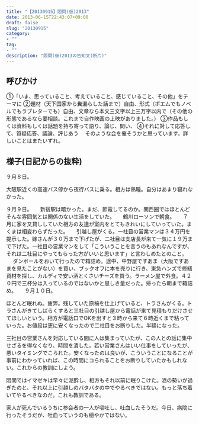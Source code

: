 ```yaml
---
title: "【20130915】悶問(仮)2013"
date: 2013-06-15T22:43:07+09:00
draft: false
slug: "20130915"
category:
- ""
tag:
- ""
description: "悶問(仮)2013の告知文(断片)"
---
```


呼びかけ
----

①「いま、思っていること、考えていること、感じていること、その他」をテーマに
②題材（天下国家から糞漏らした話まで）自由、形式（ポエムでもノベルでもラブレターでも）自由、文章なら本文三文字以上三万字以内で（その他の形態であるなら要相談。これまで自作映画の上映がありました。）
③作品もしくは資料もしくは話題を持ち寄って語り、論じ、問い、
④それに対して応答して、質疑応答、議論、評じあう
　そのような会を催そうかと思っています。詳しいことはまたいずれ。

様子(日記からの抜粋)
----

９月８日。

大阪駅近くの高速バス停から夜行バスに乗る。相方は熟睡。自分はあまり寝れなかった。

９月９日。
　
新宿駅は暗かった。まだ、節電してるのか。関西圏ではほとんどそんな雰囲気とは関係のない生活をしていた。
　
鶴川ローソンで朝食。
　
７月に家を又貸ししていた相方の友達が室内をとてもきれいにしていっていた。まくまは相変わらずだった。
　
引越し屋がくる。一社目の営業マンは３４万円を提示した。嫁さんが３０万まで下げたが、二社目は支店長が来て一気に１９万まで下げた。一社目の営業マンをして「こういうことを言うのもあれなんですが、それは二社目にやってもらった方がいいと思います」と言わしめたとのこと。
　
ダンボールをおいて行ったので箱詰め。途中、中野屋ですあま（大阪ですあまを見たことがない）を買い、ブックオフに本を売りに行き、東急ハンズで修繕資材を探し、カルディで安い酒とくさいチーズを買う。ラーメン屋で外食。４２０円で三杯分は入っているのではないかと思しき量だった。帰ったら朝まで箱詰め。
　
９月１０日。 

ほとんど眠れぬ。疲弊。残していた原稿を仕上げていると、トラさんがくる。トラさんがきてしばらくすると三社目の引越し屋から電話が来て見積もりだけさせてほしいという。相方が電話口でOKを出すと３時から来て６時近くまで粘っていった。お値段は更に安くなったので二社目をお断りした。半額になった。

三社目の営業さんを対応している間に人は集まっていたが、この人との話に集中せざるを得なくなり、時間を潰した。若い営業さんはいい仕事をしていったが、悪いタイミングでこられた。安くなったのは良いが、こういうことになることが事前にわかっていれば、この時間にコられることをお断りしていたかもしれない。これからの教訓にしよう。

悶問ではイマゼキは早々に泥酔し、相方もそれ以前に眠りこけた。酒の勢いが過ぎたのと、それ以上に引越しのバタバタの中でやるべきではない。もっと落ち着いてやるべきなのだ。これも教訓である。

家人が死んでいるうちに参会者の一人が嘔吐し、吐血したそうだ。今日、病院に行ったそうだが、吐血っていうのも穏やかではない。 
